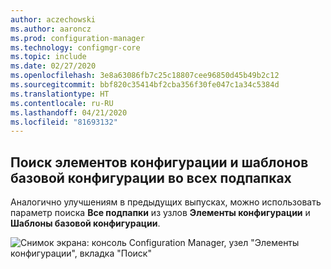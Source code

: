 ```yaml
---
author: aczechowski
ms.author: aaroncz
ms.prod: configuration-manager
ms.technology: configmgr-core
ms.topic: include
ms.date: 02/27/2020
ms.openlocfilehash: 3e8a63086fb7c25c18807cee96850d45b49b2c12
ms.sourcegitcommit: bbf820c35414bf2cba356f30fe047c1a34c5384d
ms.translationtype: HT
ms.contentlocale: ru-RU
ms.lasthandoff: 04/21/2020
ms.locfileid: "81693132"
---
```

## <a name="search-all-subfolders-for-configuration-items-and-configuration-baselines"></a><a name="bkmk_search"></a> Поиск элементов конфигурации и шаблонов базовой конфигурации во всех подпапках

<!--5891241-->

Аналогично улучшениям в предыдущих выпусках, можно использовать параметр поиска **Все подпапки** из узлов **Элементы конфигурации** и **Шаблоны базовой конфигурации**.

![Снимок экрана: консоль Configuration Manager, узел "Элементы конфигурации", вкладка "Поиск"](../../media/5891241-ci-node-search-all-subfolders.png)
